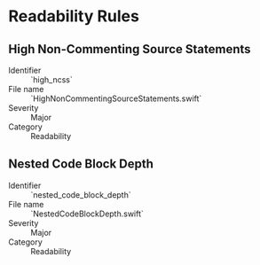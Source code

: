 # Readability Rules

## High Non-Commenting Source Statements

<dl>
<dt>Identifier</dt>
<dd>`high_ncss`</dd>
<dt>File name</dt>
<dd>`HighNonCommentingSourceStatements.swift`</dd>
<dt>Severity</dt>
<dd>Major</dd>
<dt>Category</dt>
<dd>Readability</dd>
</dl>


## Nested Code Block Depth

<dl>
<dt>Identifier</dt>
<dd>`nested_code_block_depth`</dd>
<dt>File name</dt>
<dd>`NestedCodeBlockDepth.swift`</dd>
<dt>Severity</dt>
<dd>Major</dd>
<dt>Category</dt>
<dd>Readability</dd>
</dl>
